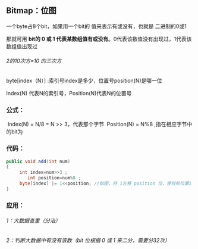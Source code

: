 ## Bitmap：位图


一个byte占8个bit，如果用一个bit的 值来表示有或没有，也就是 二进制的0或1

那就可用 **bit的 0 或 1 代表某数组值有或没有**。0代表该数值没有出现过，1代表该数组值出现过

###### 2的10次方=10 的三次方

byte[index（N）] :索引号index是多少，位置号position(N)是哪一位

Index(N) 代表N的索引号，Position(N)代表N的位置号

### 公式： 

​	Index(N) = N/8 = N >> 3，代表那个字节
​	Position(N) = N%8 ,指在相应字节中的bit为



### 代码：

```java
public void add(int num)
{
   	 int index=num>>3 ;
    	int position=num%8 ;
   	 byte[index] |= 1<<position; //如图，将 1左移 position 位，使目标位置1
}
```

### 应用：

###### 1：大数据查重（分治）

###### 2：判断大数据中有没有该数（bit 位根据 0 或 1 来二分，需要分32次）







